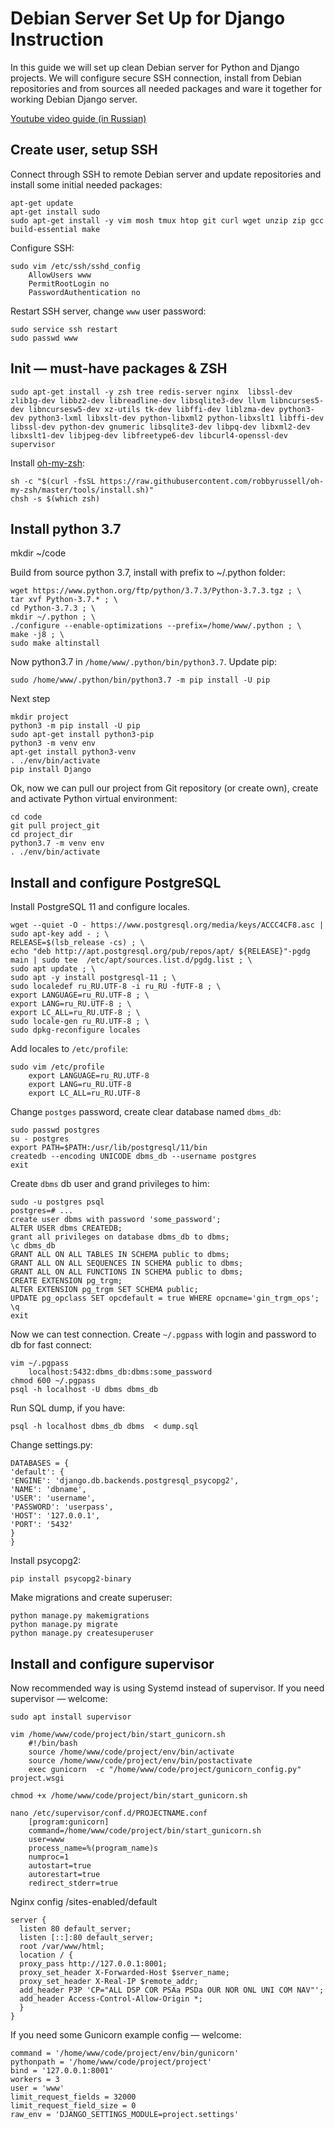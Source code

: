 # Debian Server Set Up for Django Instruction

In this guide we will set up clean Debian server for Python and Django projects. We will configure secure SSH connection, install from Debian repositories and from sources all needed packages and ware it together for working Debian Django server.

[Youtube video guide (in Russian)](https://www.youtube.com/watch?v=FLiKTJqyyvs)

## Create user, setup SSH

Connect through SSH to remote Debian server and update repositories and install some initial needed packages:

```
apt-get update
apt-get install sudo
sudo apt-get install -y vim mosh tmux htop git curl wget unzip zip gcc build-essential make
```

Configure SSH:

```
sudo vim /etc/ssh/sshd_config
    AllowUsers www
    PermitRootLogin no
    PasswordAuthentication no
```

Restart SSH server, change `www` user password:

```
sudo service ssh restart
sudo passwd www
```

## Init — must-have packages & ZSH

```
sudo apt-get install -y zsh tree redis-server nginx  libssl-dev zlib1g-dev libbz2-dev libreadline-dev libsqlite3-dev llvm libncurses5-dev libncursesw5-dev xz-utils tk-dev libffi-dev liblzma-dev python3-dev python3-lxml libxslt-dev python-libxml2 python-libxslt1 libffi-dev libssl-dev python-dev gnumeric libsqlite3-dev libpq-dev libxml2-dev libxslt1-dev libjpeg-dev libfreetype6-dev libcurl4-openssl-dev supervisor
```

Install [oh-my-zsh](https://github.com/robbyrussell/oh-my-zsh):

```
sh -c "$(curl -fsSL https://raw.githubusercontent.com/robbyrussell/oh-my-zsh/master/tools/install.sh)"
chsh -s $(which zsh)
```

## Install python 3.7

mkdir ~/code

Build from source python 3.7, install with prefix to ~/.python folder:

```
wget https://www.python.org/ftp/python/3.7.3/Python-3.7.3.tgz ; \
tar xvf Python-3.7.* ; \
cd Python-3.7.3 ; \
mkdir ~/.python ; \
./configure --enable-optimizations --prefix=/home/www/.python ; \
make -j8 ; \
sudo make altinstall
```

Now python3.7 in `/home/www/.python/bin/python3.7`. Update pip:

```
sudo /home/www/.python/bin/python3.7 -m pip install -U pip
```

Next step

```
mkdir project
python3 -m pip install -U pip
sudo apt-get install python3-pip
python3 -m venv env
apt-get install python3-venv
. ./env/bin/activate
pip install Django
```

Ok, now we can pull our project from Git repository (or create own), create and activate Python virtual environment:

```
cd code
git pull project_git
cd project_dir
python3.7 -m venv env
. ./env/bin/activate
```

## Install and configure PostgreSQL

Install PostgreSQL 11 and configure locales.

```
wget --quiet -O - https://www.postgresql.org/media/keys/ACCC4CF8.asc | sudo apt-key add - ; \
RELEASE=$(lsb_release -cs) ; \
echo "deb http://apt.postgresql.org/pub/repos/apt/ ${RELEASE}"-pgdg main | sudo tee  /etc/apt/sources.list.d/pgdg.list ; \
sudo apt update ; \
sudo apt -y install postgresql-11 ; \
sudo localedef ru_RU.UTF-8 -i ru_RU -fUTF-8 ; \
export LANGUAGE=ru_RU.UTF-8 ; \
export LANG=ru_RU.UTF-8 ; \
export LC_ALL=ru_RU.UTF-8 ; \
sudo locale-gen ru_RU.UTF-8 ; \
sudo dpkg-reconfigure locales
```

Add locales to `/etc/profile`:

```
sudo vim /etc/profile
    export LANGUAGE=ru_RU.UTF-8
    export LANG=ru_RU.UTF-8
    export LC_ALL=ru_RU.UTF-8
```

Change `postges` password, create clear database named `dbms_db`:

```
sudo passwd postgres
su - postgres
export PATH=$PATH:/usr/lib/postgresql/11/bin
createdb --encoding UNICODE dbms_db --username postgres
exit
```

Create `dbms` db user and grand privileges to him:

```
sudo -u postgres psql
postgres=# ...
create user dbms with password 'some_password';
ALTER USER dbms CREATEDB;
grant all privileges on database dbms_db to dbms;
\c dbms_db
GRANT ALL ON ALL TABLES IN SCHEMA public to dbms;
GRANT ALL ON ALL SEQUENCES IN SCHEMA public to dbms;
GRANT ALL ON ALL FUNCTIONS IN SCHEMA public to dbms;
CREATE EXTENSION pg_trgm;
ALTER EXTENSION pg_trgm SET SCHEMA public;
UPDATE pg_opclass SET opcdefault = true WHERE opcname='gin_trgm_ops';
\q
exit
```

Now we can test connection. Create `~/.pgpass` with login and password to db for fast connect:

```
vim ~/.pgpass
	localhost:5432:dbms_db:dbms:some_password
chmod 600 ~/.pgpass
psql -h localhost -U dbms dbms_db
```

Run SQL dump, if you have:

```
psql -h localhost dbms_db dbms  < dump.sql
```

Change settings.py:

```
DATABASES = {
'default': {
'ENGINE': 'django.db.backends.postgresql_psycopg2',
'NAME': 'dbname',
'USER': 'username',
'PASSWORD': 'userpass',
'HOST': '127.0.0.1',
'PORT': '5432'
}
}
```

Install psycopg2:

```
pip install psycopg2-binary
```

Make migrations and create superuser:

```
python manage.py makemigrations
python manage.py migrate
python manage.py createsuperuser
```

## Install and configure supervisor

Now recommended way is using Systemd instead of supervisor. If you need supervisor — welcome:

```
sudo apt install supervisor

vim /home/www/code/project/bin/start_gunicorn.sh
	#!/bin/bash
	source /home/www/code/project/env/bin/activate
	source /home/www/code/project/env/bin/postactivate
	exec gunicorn  -c "/home/www/code/project/gunicorn_config.py" project.wsgi

chmod +x /home/www/code/project/bin/start_gunicorn.sh

nano /etc/supervisor/conf.d/PROJECTNAME.conf
	[program:gunicorn]
	command=/home/www/code/project/bin/start_gunicorn.sh
	user=www
	process_name=%(program_name)s
	numproc=1
	autostart=true
	autorestart=true
	redirect_stderr=true
```


Nginx config /sites-enabled/default
```
server {
  listen 80 default_server;
  listen [::]:80 default_server;
  root /var/www/html;
  location / {
  proxy_pass http://127.0.0.1:8001;
  proxy_set_header X-Forwarded-Host $server_name;
  proxy_set_header X-Real-IP $remote_addr;
  add_header P3P 'CP="ALL DSP COR PSAa PSDa OUR NOR ONL UNI COM NAV"';
  add_header Access-Control-Allow-Origin *;
  }
}

```

If you need some Gunicorn example config — welcome:

```
command = '/home/www/code/project/env/bin/gunicorn'
pythonpath = '/home/www/code/project/project'
bind = '127.0.0.1:8001'
workers = 3
user = 'www'
limit_request_fields = 32000
limit_request_field_size = 0
raw_env = 'DJANGO_SETTINGS_MODULE=project.settings'
```
